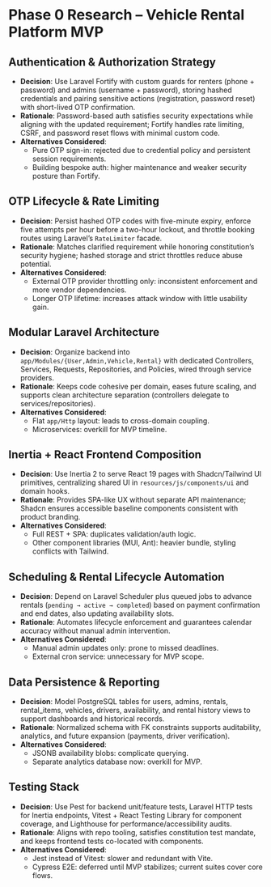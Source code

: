 # Phase 0 Research – Vehicle Rental Platform MVP

## Authentication & Authorization Strategy
- **Decision**: Use Laravel Fortify with custom guards for renters (phone + password) and admins (username + password), storing hashed credentials and pairing sensitive actions (registration, password reset) with short-lived OTP confirmation.
- **Rationale**: Password-based auth satisfies security expectations while aligning with the updated requirement; Fortify handles rate limiting, CSRF, and password reset flows with minimal custom code.
- **Alternatives Considered**:
  - Pure OTP sign-in: rejected due to credential policy and persistent session requirements.
  - Building bespoke auth: higher maintenance and weaker security posture than Fortify.

## OTP Lifecycle & Rate Limiting
- **Decision**: Persist hashed OTP codes with five-minute expiry, enforce five attempts per hour before a two-hour lockout, and throttle booking routes using Laravel’s `RateLimiter` facade.
- **Rationale**: Matches clarified requirement while honoring constitution’s security hygiene; hashed storage and strict throttles reduce abuse potential.
- **Alternatives Considered**:
  - External OTP provider throttling only: inconsistent enforcement and more vendor dependencies.
  - Longer OTP lifetime: increases attack window with little usability gain.

## Modular Laravel Architecture
- **Decision**: Organize backend into `app/Modules/{User,Admin,Vehicle,Rental}` with dedicated Controllers, Services, Requests, Repositories, and Policies, wired through service providers.
- **Rationale**: Keeps code cohesive per domain, eases future scaling, and supports clean architecture separation (controllers delegate to services/repositories).
- **Alternatives Considered**:
  - Flat `app/Http` layout: leads to cross-domain coupling.
  - Microservices: overkill for MVP timeline.

## Inertia + React Frontend Composition
- **Decision**: Use Inertia 2 to serve React 19 pages with Shadcn/Tailwind UI primitives, centralizing shared UI in `resources/js/components/ui` and domain hooks.
- **Rationale**: Provides SPA-like UX without separate API maintenance; Shadcn ensures accessible baseline components consistent with product branding.
- **Alternatives Considered**:
  - Full REST + SPA: duplicates validation/auth logic.
  - Other component libraries (MUI, Ant): heavier bundle, styling conflicts with Tailwind.

## Scheduling & Rental Lifecycle Automation
- **Decision**: Depend on Laravel Scheduler plus queued jobs to advance rentals (`pending → active → completed`) based on payment confirmation and end dates, also updating availability slots.
- **Rationale**: Automates lifecycle enforcement and guarantees calendar accuracy without manual admin intervention.
- **Alternatives Considered**:
  - Manual admin updates only: prone to missed deadlines.
  - External cron service: unnecessary for MVP scope.

## Data Persistence & Reporting
- **Decision**: Model PostgreSQL tables for users, admins, rentals, rental_items, vehicles, drivers, availability, and rental history views to support dashboards and historical records.
- **Rationale**: Normalized schema with FK constraints supports auditability, analytics, and future expansion (payments, driver verification).
- **Alternatives Considered**:
  - JSONB availability blobs: complicate querying.
  - Separate analytics database now: overkill for MVP.

## Testing Stack
- **Decision**: Use Pest for backend unit/feature tests, Laravel HTTP tests for Inertia endpoints, Vitest + React Testing Library for component coverage, and Lighthouse for performance/accessibility audits.
- **Rationale**: Aligns with repo tooling, satisfies constitution test mandate, and keeps frontend tests co-located with components.
- **Alternatives Considered**:
  - Jest instead of Vitest: slower and redundant with Vite.
  - Cypress E2E: deferred until MVP stabilizes; current suites cover core flows.

